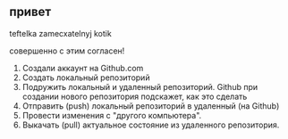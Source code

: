 ##  привет

teftelka zamecxatelnyj kotik

совершенно с этим согласен!

1. Создали аккаунт на Github.com
2. Создать локальный репозиторий
3. Подружить локальный и удаленный репозиторий. Github при создании нового репозитория подскажет, как это сделать
4. Отправить (push) локальный репозиторий в удаленный (на Github)
5. Провести изменения с "другого компьютера".
6. Выкачать (pull) актуальное состояние из удаленного репозитория.

